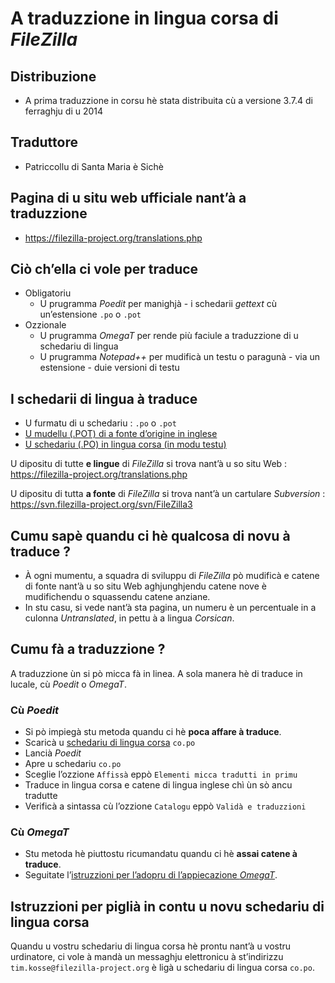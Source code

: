 # A traduzzione in lingua corsa di _FileZilla_

## Distribuzione

- A prima traduzzione in corsu hè stata distribuita cù a versione 3.7.4 di ferraghju di u 2014

## Traduttore
- Patriccollu di Santa Maria è Sichè

## Pagina di u situ web ufficiale nant’à a traduzzione
- https://filezilla-project.org/translations.php

## Ciò ch’ella ci vole per traduce

- Obligatoriu
  - U prugramma _Poedit_ per manighjà - i schedarii _gettext_ cù un’estensione `.po` o `.pot`
- Ozzionale
  - U prugramma _OmegaT_ per rende più faciule a traduzzione di u schedariu di lingua
  - U prugramma _Notepad++_ per mudificà un testu o paragunà - via un estensione - duie versioni di testu

## I schedarii di lingua à traduce

- U furmatu di u schedariu : `.po` o `.pot`
- [U mudellu (.POT) di a fonte d’origine in inglese](https://filezilla-project.org/locales/filezilla.pot)
- [U schedariu (.PO) in lingua corsa (in modu testu)](https://filezilla-project.org/locales/co.po)

U dipositu di tutte __e lingue__ di _FileZilla_ si trova nant’à u so situ Web :  
   https://filezilla-project.org/translations.php

U dipositu di tutta __a fonte__ di _FileZilla_ si trova nant’à un cartulare _Subversion_ :  
   https://svn.filezilla-project.org/svn/FileZilla3

## Cumu sapè quandu ci hè qualcosa di novu à traduce ?

- À ogni mumentu, a squadra di sviluppu di _FileZilla_ pò mudificà e catene di fonte nant’à u so situ Web aghjunghjendu catene nove è mudifichendu o squassendu catene anziane.
- In stu casu, si vede nant’à sta pagina, un numeru è un percentuale in a culonna _Untranslated_, in pettu à a lingua _Corsican_.

## Cumu fà a traduzzione ?

A traduzzione ùn si pò micca fà in linea. A sola manera hè di traduce in lucale, cù _Poedit_ o _OmegaT_.

### Cù _Poedit_
- Si pò impiegà stu metoda quandu ci hè __poca affare à traduce__.
- Scaricà u [schedariu di lingua corsa](https://filezilla-project.org/locales/co.po) `co.po`
- Lancià _Poedit_
- Apre u schedariu `co.po`
- Sceglie l’ozzione `Affissà` eppò `Elementi micca tradutti in primu`
- Traduce in lingua corsa e catene di lingua inglese chì ùn sò ancu tradutte
- Verificà a sintassa cù l’ozzione `Catalogu` eppò `Validà e traduzzioni`

### Cù _OmegaT_
- Stu metoda hè piuttostu ricumandatu quandu ci hè __assai catene à traduce__.
- Seguitate l’[istruzzioni per l’adopru di l’appiecazione _OmegaT_](OmegaT.md).

## Istruzzioni per piglià in contu u novu schedariu di lingua corsa

Quandu u vostru schedariu di lingua corsa hè prontu nant’à u vostru urdinatore, ci vole à mandà un messaghju elettronicu à st’indirizzu `tim.kosse@filezilla-project.org` è ligà u schedariu di lingua corsa `co.po`.
